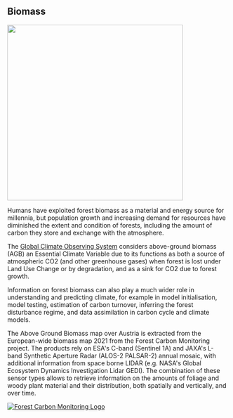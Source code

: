 ## Biomass

<img style="width:400px" src="data/gtif/images/legends/viridis.png"></img>

Humans have exploited forest biomass as a material and energy source for millennia, but population growth and increasing demand for resources have diminished the extent and condition of forests, including the amount of carbon they store and exchange with the atmosphere.

The [Global Climate Observing System](https://gcos.wmo.int/) considers above-ground biomass (AGB) an Essential Climate Variable due to its functions as both a source of atmospheric CO2 (and other greenhouse gases) when forest is lost under Land Use Change or by degradation, and as a sink for CO2 due to forest growth.

Information on forest biomass can also play a much wider role in understanding and predicting climate, for example in model initialisation, model testing, estimation of carbon turnover, inferring the forest disturbance regime, and data assimilation in carbon cycle and climate models.

The Above Ground Biomass map over Austria is extracted from the European-wide biomass map 2021 from the Forest Carbon Monitoring project. The products rely on ESA's C-band (Sentinel 1A) and JAXA's L-band Synthetic Aperture Radar (ALOS-2 PALSAR-2) annual mosaic, with additional information from space borne LIDAR (e.g. NASA's Global Ecosystem Dynamics Investigation Lidar GEDI). The combination of these sensor types allows to retrieve information on the amounts of foliage and woody plant material and their distribution, both spatially and vertically, and over time.

[![Forest Carbon Monitoring Logo](data/gtif/images/logos/forest.png "Forest Carbon Monitoring Logo")](https://www.forestcarbonplatform.org/)